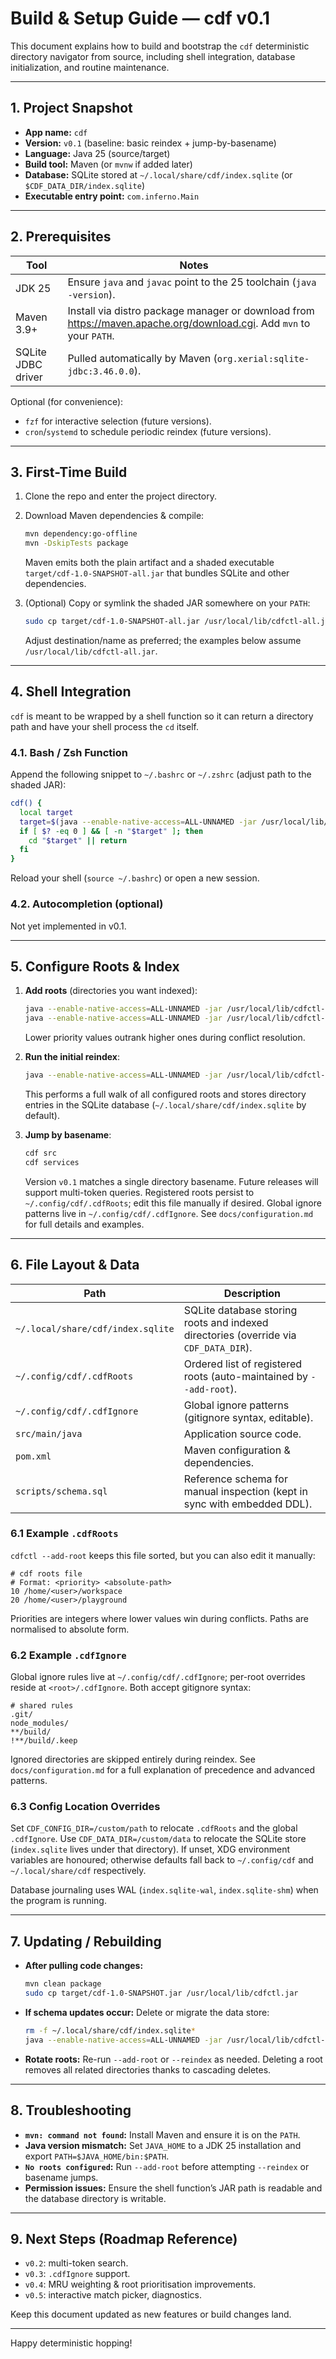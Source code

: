 # Build & Setup Guide — cdf v0.1

This document explains how to build and bootstrap the `cdf` deterministic directory navigator from source, including shell integration, database initialization, and routine maintenance.

---

## 1. Project Snapshot

- **App name:** `cdf`
- **Version:** `v0.1` (baseline: basic reindex + jump-by-basename)
- **Language:** Java 25 (source/target)
- **Build tool:** Maven (or `mvnw` if added later)
- **Database:** SQLite stored at `~/.local/share/cdf/index.sqlite` (or `$CDF_DATA_DIR/index.sqlite`)
- **Executable entry point:** `com.inferno.Main`

---

## 2. Prerequisites

| Tool | Notes |
|------|-------|
| JDK 25 | Ensure `java` and `javac` point to the 25 toolchain (`java -version`). |
| Maven 3.9+ | Install via distro package manager or download from <https://maven.apache.org/download.cgi>. Add `mvn` to your `PATH`. |
| SQLite JDBC driver | Pulled automatically by Maven (`org.xerial:sqlite-jdbc:3.46.0.0`). |

Optional (for convenience):

- `fzf` for interactive selection (future versions).
- `cron`/`systemd` to schedule periodic reindex (future versions).

---

## 3. First-Time Build

1. Clone the repo and enter the project directory.
2. Download Maven dependencies & compile:

   ```bash
   mvn dependency:go-offline
   mvn -DskipTests package
   ```

   Maven emits both the plain artifact and a shaded executable `target/cdf-1.0-SNAPSHOT-all.jar` that bundles SQLite and other dependencies.

3. (Optional) Copy or symlink the shaded JAR somewhere on your `PATH`:

   ```bash
   sudo cp target/cdf-1.0-SNAPSHOT-all.jar /usr/local/lib/cdfctl-all.jar
   ```

   Adjust destination/name as preferred; the examples below assume `/usr/local/lib/cdfctl-all.jar`.

---

## 4. Shell Integration

`cdf` is meant to be wrapped by a shell function so it can return a directory path and have your shell process the `cd` itself.

### 4.1. Bash / Zsh Function

Append the following snippet to `~/.bashrc` or `~/.zshrc` (adjust path to the shaded JAR):

```bash
cdf() {
  local target
  target=$(java --enable-native-access=ALL-UNNAMED -jar /usr/local/lib/cdfctl-all.jar "$@")
  if [ $? -eq 0 ] && [ -n "$target" ]; then
    cd "$target" || return
  fi
}
```

Reload your shell (`source ~/.bashrc`) or open a new session.

### 4.2. Autocompletion (optional)

Not yet implemented in v0.1.

---

## 5. Configure Roots & Index

1. **Add roots** (directories you want indexed):

   ```bash
   java --enable-native-access=ALL-UNNAMED -jar /usr/local/lib/cdfctl-all.jar --add-root ~/workspace --priority 10
   java --enable-native-access=ALL-UNNAMED -jar /usr/local/lib/cdfctl-all.jar --add-root ~/playground --priority 20
   ```

   Lower priority values outrank higher ones during conflict resolution.

2. **Run the initial reindex**:

   ```bash
   java --enable-native-access=ALL-UNNAMED -jar /usr/local/lib/cdfctl-all.jar --reindex
   ```

   This performs a full walk of all configured roots and stores directory entries in the SQLite database (`~/.local/share/cdf/index.sqlite` by default).

3. **Jump by basename**:

   ```bash
   cdf src
   cdf services
   ```

   Version `v0.1` matches a single directory basename. Future releases will support multi-token queries.
   Registered roots persist to `~/.config/cdf/.cdfRoots`; edit this file manually if desired. Global ignore patterns live in `~/.config/cdf/.cdfIgnore`. See `docs/configuration.md` for full details and examples.

---

## 6. File Layout & Data

| Path | Description |
|------|-------------|
| `~/.local/share/cdf/index.sqlite` | SQLite database storing roots and indexed directories (override via `CDF_DATA_DIR`). |
| `~/.config/cdf/.cdfRoots` | Ordered list of registered roots (auto-maintained by `--add-root`). |
| `~/.config/cdf/.cdfIgnore` | Global ignore patterns (gitignore syntax, editable). |
| `src/main/java` | Application source code. |
| `pom.xml` | Maven configuration & dependencies. |
| `scripts/schema.sql` | Reference schema for manual inspection (kept in sync with embedded DDL). |

### 6.1 Example `.cdfRoots`

`cdfctl --add-root` keeps this file sorted, but you can also edit it manually:

```
# cdf roots file
# Format: <priority> <absolute-path>
10 /home/<user>/workspace
20 /home/<user>/playground
```

Priorities are integers where lower values win during conflicts. Paths are normalised to absolute form.

### 6.2 Example `.cdfIgnore`

Global ignore rules live at `~/.config/cdf/.cdfIgnore`; per-root overrides reside at `<root>/.cdfIgnore`. Both accept gitignore syntax:

```
# shared rules
.git/
node_modules/
**/build/
!**/build/.keep
```

Ignored directories are skipped entirely during reindex. See `docs/configuration.md` for a full explanation of precedence and advanced patterns.

### 6.3 Config Location Overrides

Set `CDF_CONFIG_DIR=/custom/path` to relocate `.cdfRoots` and the global `.cdfIgnore`. Use `CDF_DATA_DIR=/custom/data` to relocate the SQLite store (`index.sqlite` lives under that directory). If unset, XDG environment variables are honoured; otherwise defaults fall back to `~/.config/cdf` and `~/.local/share/cdf` respectively.

Database journaling uses WAL (`index.sqlite-wal`, `index.sqlite-shm`) when the program is running.

---

## 7. Updating / Rebuilding

- **After pulling code changes:**

  ```bash
  mvn clean package
  sudo cp target/cdf-1.0-SNAPSHOT.jar /usr/local/lib/cdfctl.jar
  ```

- **If schema updates occur:** Delete or migrate the data store:

  ```bash
  rm -f ~/.local/share/cdf/index.sqlite*
  java --enable-native-access=ALL-UNNAMED -jar /usr/local/lib/cdfctl-all.jar --reindex
  ```

- **Rotate roots:** Re-run `--add-root` or `--reindex` as needed. Deleting a root removes all related directories thanks to cascading deletes.

---

## 8. Troubleshooting

- **`mvn: command not found`:** Install Maven and ensure it is on the `PATH`.
- **Java version mismatch:** Set `JAVA_HOME` to a JDK 25 installation and export `PATH=$JAVA_HOME/bin:$PATH`.
- **`No roots configured`:** Run `--add-root` before attempting `--reindex` or basename jumps.
- **Permission issues:** Ensure the shell function’s JAR path is readable and the database directory is writable.

---

## 9. Next Steps (Roadmap Reference)

- `v0.2`: multi-token search.
- `v0.3`: `.cdfIgnore` support.
- `v0.4`: MRU weighting & root prioritisation improvements.
- `v0.5`: interactive match picker, diagnostics.

Keep this document updated as new features or build changes land.

---

Happy deterministic hopping!
